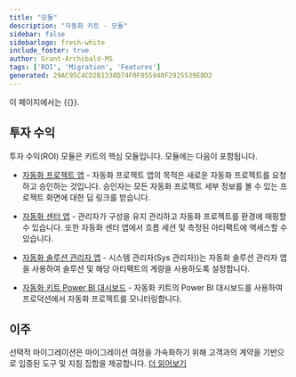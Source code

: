 ```yaml
---
title: "모듈"
description: "자동화 키트 - 모듈"
sidebar: false
sidebarlogo: fresh-white
include_footer: true
author: Grant-Archibald-MS
tags: ['ROI', 'Migration', 'Features']
generated: 29AC95C4CD2B1338D74F0F855940F2925539E8D2
---
```


이 페이지에서는 {{<product-name>}}.

## 투자 수익

투자 수익(ROI) 모듈은 키트의 핵심 모듈입니다. 모듈에는 다음이 포함됩니다.

- [자동화 프로젝트 앱](https://learn.microsoft.com/power-automate/guidance/automation-kit/use-automation-kit#automation-project-app) - 자동화 프로젝트 앱의 목적은 새로운 자동화 프로젝트를 요청하고 승인하는 것입니다. 승인자는 모든 자동화 프로젝트 세부 정보를 볼 수 있는 프로젝트 화면에 대한 딥 링크를 받습니다.

- [자동화 센터 앱](https://learn.microsoft.com/power-automate/guidance/automation-kit/use-automation-kit#automation-center-app) - 관리자가 구성을 유지 관리하고 자동화 프로젝트를 환경에 매핑할 수 있습니다. 또한 자동화 센터 앱에서 흐름 세션 및 측정된 아티팩트에 액세스할 수 있습니다.

- [자동화 솔루션 관리자 앱](https://learn.microsoft.com/power-automate/guidance/automation-kit/use-automation-kit#automation-solution-manager-app) - 시스템 관리자(Sys 관리자))는 자동화 솔루션 관리자 앱을 사용하여 솔루션 및 해당 아티팩트의 계량을 사용하도록 설정합니다.

- [자동화 키트 Power BI 대시보드](https://learn.microsoft.com/power-automate/guidance/automation-kit/use-automation-kit#automation-kit-power-bi-dashboard) - 자동화 키트의 Power BI 대시보드를 사용하여 프로덕션에서 자동화 프로젝트를 모니터링합니다.

## 이주

선택적 마이그레이션은 마이그레이션 여정을 가속화하기 위해 고객과의 계약을 기반으로 입증된 도구 및 지침 집합을 제공합니다. [더 읽어보기](/ko/migration)
